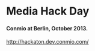 Media Hack Day
==============

#### Conmio at Berlin, October 2013.

http://hackaton.dev.conmio.com/
